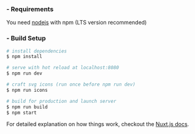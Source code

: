### - Requirements

You need [nodejs](https://nodejs.org/en/) with npm (LTS version recommended)

### - Build Setup

``` bash
# install dependencies
$ npm install

# serve with hot reload at localhost:8080
$ npm run dev

# craft svg icons (run once before npm run dev)
$ npm run icons

# build for production and launch server
$ npm run build
$ npm start
```

For detailed explanation on how things work, checkout the [Nuxt.js docs](https://nuxtjs.org/guide).
